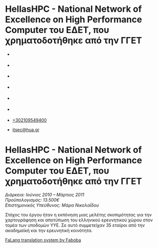 HellasHPC - National Network of Excellence on High Performance Computer του ΕΔΕΤ, που χρηματοδοτήθηκε από την ΓΓΕΤ
===============  

*   [](https://www.facebook.com/ditharokopio)
*   [](https://www.youtube.com/channel/UCEHkYirpXF1nSLxDCrfDZ4A)
*   [](https://www.linkedin.com/company/77699385)
*   [](https://www.instagram.com/dithua)

*   [](https://dit.hua.gr/index.php/el/a/projects?view=article&id=1422:master&catid=34:-)
*   [](https://dit.hua.gr/index.php/en/research/projects?view=article&id=1422:master&catid=34:projects)

*   [+302109549400](tel:+302109549400)
*   [itsec@hua.gr](mailto:itsec@hua.gr)

HellasHPC - National Network of Excellence on High Performance Computer του ΕΔΕΤ, που χρηματοδοτήθηκε από την ΓΓΕΤ
==================================================================================================================

_Διάρκεια: Ιούνιος 2010 – Μάρτιος 2011_  
_Προϋπολογισμός: 13.500€_  
_Επιστημονικός Υπεύθυνος: Μάρα Νικολαΐδου_

Στόχος του έργου ήταν η εκπόνηση μιας μελέτης σκοπιμότητας για την χαρτογράφηση και αποτύπωση του ελληνικού ερευνητικού χώρου στον τομέα των υποδομών ΥΥΕ. Σε αυτό συμμετείχαν 35 εταίροι από την ακαδημαϊκή και την ερευνητική κοινότητα.

[FaLang translation system by Faboba](http://www.faboba.com/ "Faboba : Création de composantJoomla")

[](https://dit.hua.gr/index.php/el/a/projects?view=article&id=759:hellashpc-national-network-of-excellence-on-high-performance-computer&catid=34#)
